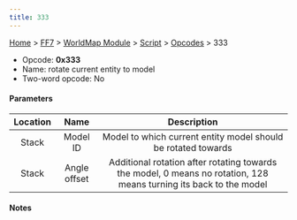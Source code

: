 ```yaml
---
title: 333
---
```


[Home](../../../../Main%20Page.md) > [FF7](../../../../FF7.md) > [WorldMap Module](../../../WorldMap%20Module.md) > [Script](../../Script.md) > [Opcodes](../Opcodes.md) > 333

-   Opcode: **0x333**
-   Name: rotate current entity to model
-   Two-word opcode: No

#### Parameters

| Location |     Name     |                                                    Description                                                     |
|:--------:|:------------:|:------------------------------------------------------------------------------------------------------------------:|
|  Stack   |   Model ID   |                           Model to which current entity model should be rotated towards                            |
|  Stack   | Angle offset | Additional rotation after rotating towards the model, 0 means no rotation, 128 means turning its back to the model |

#### Notes
